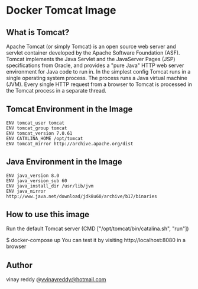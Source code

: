 Docker Tomcat Image
===================

What is Tomcat?
----------------
Apache Tomcat (or simply Tomcat) is an open source web server and servlet container developed by the Apache Software 
Foundation (ASF). Tomcat implements the Java Servlet and the JavaServer Pages (JSP) specifications from Oracle, and 
provides a "pure Java" HTTP web server environment for Java code to run in. In the simplest config Tomcat runs in a 
single operating system process. The process runs a Java virtual machine (JVM). Every single HTTP request from a browser 
to Tomcat is processed in the Tomcat process in a separate thread.

Tomcat Environment in the Image
---------------
```
ENV tomcat_user tomcat
ENV tomcat_group tomcat
ENV tomcat_version 7.0.61
ENV CATALINA_HOME /opt/tomcat
ENV tomcat_mirror http://archive.apache.org/dist
```

Java Environment in the Image
--------------
```
ENV java_version 8.0
ENV java_version_sub 60
ENV java_install_dir /usr/lib/jvm
ENV java_mirror http://www.java.net/download/jdk8u60/archive/b17/binaries
```
How to use this image
------------
Run the default Tomcat server (CMD ["/opt/tomcat/bin/catalina.sh", "run"])

$ docker-compose up
You can test it by visiting http://localhost:8080 in a browser 

Author
-----
vinay reddy @vvinayreddy@hotmail.com